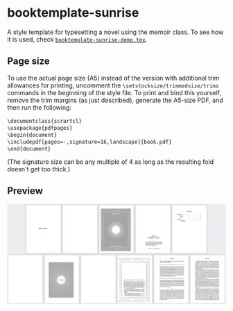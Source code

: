 # booktemplate-sunrise

A style template for typesetting a novel using the memoir class.
To see how it is used, check [`booktemplate-sunrise-demo.tex`](https://github.com/verenablaschke/tex-packages/blob/main/booktemplate-sunrise/booktemplate-sunrise-demo.tex).

## Page size

To use the actual page size (A5) instead of the version with additional trim allowances for printing, uncomment the `\setstocksize/trimmedsize/trims` commands in the beginning of the style file.
To print and bind this yourself, remove the trim margins (as just described), generate the A5-size PDF, and then run the following:

```
\documentclass{scrartcl}
\usepackage{pdfpages}
\begin{document}
\includepdf[pages=-,signature=16,landscape]{book.pdf}
\end{document}
```

(The signature size can be any multiple of 4 as long as the resulting fold doesn't get too thick.)

## Preview

![Screenshot of most of the pages in booktemplate-sunrise-demo.pdf](https://github.com/verenablaschke/tex-packages/blob/main/booktemplate-sunrise/booktemplate-sunrise-demo.png)

